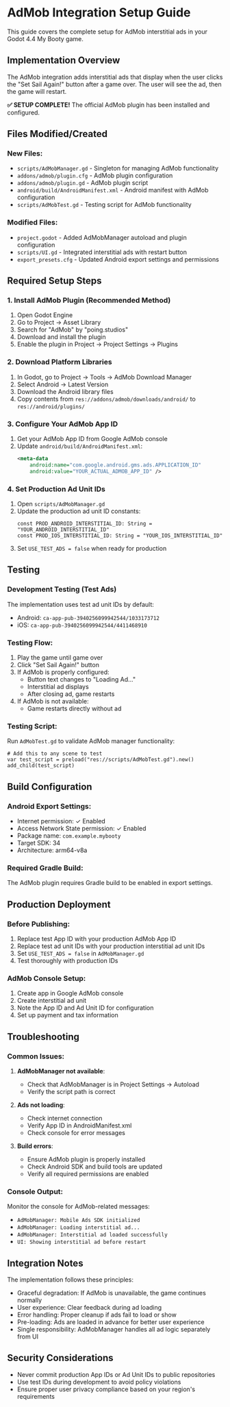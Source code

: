 # AdMob Integration Setup Guide

This guide covers the complete setup for AdMob interstitial ads in your Godot 4.4 My Booty game.

## Implementation Overview

The AdMob integration adds interstitial ads that display when the user clicks the "Set Sail Again!" button after a game over. The user will see the ad, then the game will restart.

**✅ SETUP COMPLETE!** The official AdMob plugin has been installed and configured.

## Files Modified/Created

### New Files:
- `scripts/AdMobManager.gd` - Singleton for managing AdMob functionality
- `addons/admob/plugin.cfg` - AdMob plugin configuration
- `addons/admob/plugin.gd` - AdMob plugin script
- `android/build/AndroidManifest.xml` - Android manifest with AdMob configuration
- `scripts/AdMobTest.gd` - Testing script for AdMob functionality

### Modified Files:
- `project.godot` - Added AdMobManager autoload and plugin configuration
- `scripts/UI.gd` - Integrated interstitial ads with restart button
- `export_presets.cfg` - Updated Android export settings and permissions

## Required Setup Steps

### 1. Install AdMob Plugin (Recommended Method)
1. Open Godot Engine
2. Go to Project → Asset Library
3. Search for "AdMob" by "poing.studios"
4. Download and install the plugin
5. Enable the plugin in Project → Project Settings → Plugins

### 2. Download Platform Libraries
1. In Godot, go to Project → Tools → AdMob Download Manager
2. Select Android → Latest Version
3. Download the Android library files
4. Copy contents from `res://addons/admob/downloads/android/` to `res://android/plugins/`

### 3. Configure Your AdMob App ID
1. Get your AdMob App ID from Google AdMob console
2. Update `android/build/AndroidManifest.xml`:
   ```xml
   <meta-data
       android:name="com.google.android.gms.ads.APPLICATION_ID"
       android:value="YOUR_ACTUAL_ADMOB_APP_ID" />
   ```

### 4. Set Production Ad Unit IDs
1. Open `scripts/AdMobManager.gd`
2. Update the production ad unit ID constants:
   ```gdscript
   const PROD_ANDROID_INTERSTITIAL_ID: String = "YOUR_ANDROID_INTERSTITIAL_ID"
   const PROD_IOS_INTERSTITIAL_ID: String = "YOUR_IOS_INTERSTITIAL_ID"
   ```
3. Set `USE_TEST_ADS = false` when ready for production

## Testing

### Development Testing (Test Ads)
The implementation uses test ad unit IDs by default:
- Android: `ca-app-pub-3940256099942544/1033173712`
- iOS: `ca-app-pub-3940256099942544/4411468910`

### Testing Flow:
1. Play the game until game over
2. Click "Set Sail Again!" button
3. If AdMob is properly configured:
   - Button text changes to "Loading Ad..."
   - Interstitial ad displays
   - After closing ad, game restarts
4. If AdMob is not available:
   - Game restarts directly without ad

### Testing Script:
Run `AdMobTest.gd` to validate AdMob manager functionality:
```gdscript
# Add this to any scene to test
var test_script = preload("res://scripts/AdMobTest.gd").new()
add_child(test_script)
```

## Build Configuration

### Android Export Settings:
- Internet permission: ✓ Enabled
- Access Network State permission: ✓ Enabled
- Package name: `com.example.mybooty`
- Target SDK: 34
- Architecture: arm64-v8a

### Required Gradle Build:
The AdMob plugin requires Gradle build to be enabled in export settings.

## Production Deployment

### Before Publishing:
1. Replace test App ID with your production AdMob App ID
2. Replace test ad unit IDs with your production interstitial ad unit IDs
3. Set `USE_TEST_ADS = false` in `AdMobManager.gd`
4. Test thoroughly with production IDs

### AdMob Console Setup:
1. Create app in Google AdMob console
2. Create interstitial ad unit
3. Note the App ID and Ad Unit ID for configuration
4. Set up payment and tax information

## Troubleshooting

### Common Issues:

1. **AdMobManager not available**:
   - Check that AdMobManager is in Project Settings → Autoload
   - Verify the script path is correct

2. **Ads not loading**:
   - Check internet connection
   - Verify App ID in AndroidManifest.xml
   - Check console for error messages

3. **Build errors**:
   - Ensure AdMob plugin is properly installed
   - Check Android SDK and build tools are updated
   - Verify all required permissions are enabled

### Console Output:
Monitor the console for AdMob-related messages:
- `AdMobManager: Mobile Ads SDK initialized`
- `AdMobManager: Loading interstitial ad...`
- `AdMobManager: Interstitial ad loaded successfully`
- `UI: Showing interstitial ad before restart`

## Integration Notes

The implementation follows these principles:
- Graceful degradation: If AdMob is unavailable, the game continues normally
- User experience: Clear feedback during ad loading
- Error handling: Proper cleanup if ads fail to load or show
- Pre-loading: Ads are loaded in advance for better user experience
- Single responsibility: AdMobManager handles all ad logic separately from UI

## Security Considerations

- Never commit production App IDs or Ad Unit IDs to public repositories
- Use test IDs during development to avoid policy violations
- Ensure proper user privacy compliance based on your region's requirements